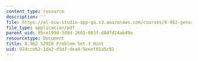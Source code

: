 ```yaml
---
content_type: resource
description: ''
file: https://ol-ocw-studio-app-qa.s3.amazonaws.com/courses/8-962-general-relativity-spring-2020/924cce621da2d5d7dea45eeef81a5c91_MIT8_962S20_pset03_hint.pdf
file_type: application/pdf
parent_uid: 95ce199d-3d9d-2601-803f-d8d7d24ab49e
resourcetype: Document
title: 8.962 S2020 Problem Set 3 Hint
uid: 924cce62-1da2-d5d7-dea4-5eeef81a5c91
---
```

